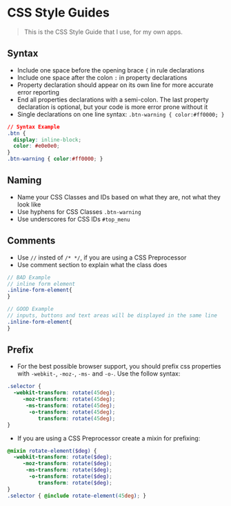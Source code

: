 # CSS Style Guides

> This is the CSS Style Guide that I use, for my own apps.

## Syntax
* Include one space before the opening brace `{` in rule declarations
* Include one space after the colon `:` in property declarations
* Property declaration should appear on its own line for more accurate error reporting
* End all properties declarations with a semi-colon. The last property declaration is optional, but your code is more error prone without it
* Single declarations on one line syntax: `.btn-warning { color:#ff0000; }`

```css
// Syntax Example
.btn {
  display: inline-block;
  color: #e0e0e0;
}
.btn-warning { color:#ff0000; }
```

## Naming

* Name your CSS Classes and IDs based on what they are, not what they look like
* Use hyphens for CSS Classes `.btn-warning`
* Use underscores for CSS IDs `#top_menu`

## Comments

* Use `//` insted of `/* */`, if you are using a CSS Preprocessor
* Use comment section to explain what the class does

```scss
// BAD Example
// inline form element
.inline-form-element{
}

// GOOD Example
// inputs, buttons and text areas will be displayed in the same line
.inline-form-element{
}
```

## Prefix

* For the best possible browser support, you should prefix css properties with `-webkit-`, `-moz-`, `-ms-` and `-o-`. Use the follow syntax:

```css
.selector {
  -webkit-transform: rotate(45deg);
     -moz-transform: rotate(45deg);
      -ms-transform: rotate(45deg);
       -o-transform: rotate(45deg);
          transform: rotate(45deg);
}
```
* If you are using a CSS Preprocessor create a mixin for prefixing:

```scss
@mixin rotate-element($deg) {
  -webkit-transform: rotate($deg);
     -moz-transform: rotate($deg);
      -ms-transform: rotate($deg);
       -o-transform: rotate($deg);
          transform: rotate($deg);
}
.selector { @include rotate-element(45deg); }
```


